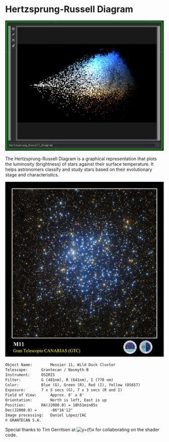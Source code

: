 # Hertzsprung-Russell Diagram
![Image](https://github.com/CorrelateVisuals/Touchdesigner_Tools/blob/main/Hertzsprung-Russell_Diagram/Hertzsprung-Russell_Diagram_Image.PNG?raw=true)

The Hertzsprung-Russell Diagram is a graphical representation that plots the luminosity (brightness) of stars against their surface temperature. It helps astronomers classify and study stars based on their evolutionary stage and characteristics.

![Image](https://github.com/CorrelateVisuals/Touchdesigner_Tools/blob/main/Hertzsprung-Russell_Diagram/Messier_11_Grantecan_Nasmyth-B_OSIRIS.jpg?raw=true)
```
Object Name:		Messier 11, Wild Duck Cluster
Telescope:		Grantecan / Nasmyth-B
Instrument:		OSIRIS
Filter:			G (481nm), R (641nm), I (770 nm)
Color:			Blue (G), Green (R), Red (I), Yellow (OS657)
Exposure:		7 x 5 secs (G), 7 x 3 secs (R and I)
Field of View:		Approx. 8' x 8'
Orientation:		North is left, East is up
Position:		RA(J2000.0) = 18h51min05s
Dec(J2000.0) =		-06°16'12"
Image processing:	Daniel López/IAC
© GRANTECAN S.A.
```
Special thanks to Tim Gerritsen at ![y=(f)x](https://www.yfxlab.com/) for collaborating on the shader code.
